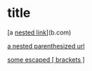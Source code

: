 # title 


[a [nested link](a.com)](b.com)

[a nested parenthesized url](a.com(()))

[some escaped \[ brackets \]](example.com)

